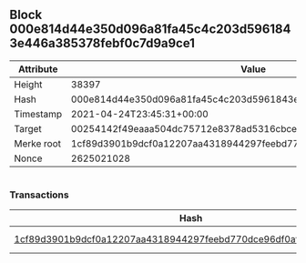 ## Block 000e814d44e350d096a81fa45c4c203d5961843e446a385378febf0c7d9a9ce1

Attribute | Value
--- | ---
Height | 38397
Hash | 000e814d44e350d096a81fa45c4c203d5961843e446a385378febf0c7d9a9ce1
Timestamp | 2021-04-24T23:45:31+00:00
Target | 00254142f49eaaa504dc75712e8378ad5316cbcead634704b3734b6271167cc4
Merke root | 1cf89d3901b9dcf0a12207aa4318944297feebd770dce96df0af216d9e10d59a
Nonce | 2625021028

```

```

### Transactions

Hash | Amount
--- | ---
[1cf89d3901b9dcf0a12207aa4318944297feebd770dce96df0af216d9e10d59a](1cf89d3901b9dcf0a12207aa4318944297feebd770dce96df0af216d9e10d59a.md) | 10.00000000 SKEPTI 
